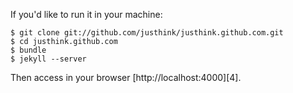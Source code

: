 If you'd like to run it in your machine:

    $ git clone git://github.com/justhink/justhink.github.com.git
    $ cd justhink.github.com
    $ bundle
    $ jekyll --server

Then access in your browser [http://localhost:4000][4].
